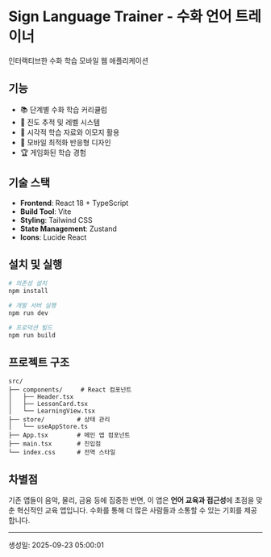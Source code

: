 # Sign Language Trainer - 수화 언어 트레이너

인터랙티브한 수화 학습 모바일 웹 애플리케이션

## 기능

- 📚 단계별 수화 학습 커리큘럼
- 🎯 진도 추적 및 레벨 시스템
- 🌟 시각적 학습 자료와 이모지 활용
- 📱 모바일 최적화 반응형 디자인
- 🏆 게임화된 학습 경험

## 기술 스택

- **Frontend**: React 18 + TypeScript
- **Build Tool**: Vite
- **Styling**: Tailwind CSS
- **State Management**: Zustand
- **Icons**: Lucide React

## 설치 및 실행

```bash
# 의존성 설치
npm install

# 개발 서버 실행
npm run dev

# 프로덕션 빌드
npm run build
```

## 프로젝트 구조

```
src/
├── components/     # React 컴포넌트
│   ├── Header.tsx
│   ├── LessonCard.tsx
│   └── LearningView.tsx
├── store/         # 상태 관리
│   └── useAppStore.ts
├── App.tsx        # 메인 앱 컴포넌트
├── main.tsx       # 진입점
└── index.css      # 전역 스타일
```

## 차별점

기존 앱들이 음악, 물리, 금융 등에 집중한 반면, 이 앱은 **언어 교육과 접근성**에 초점을 맞춘 혁신적인 교육 앱입니다. 수화를 통해 더 많은 사람들과 소통할 수 있는 기회를 제공합니다.

---

생성일: 2025-09-23 05:00:01